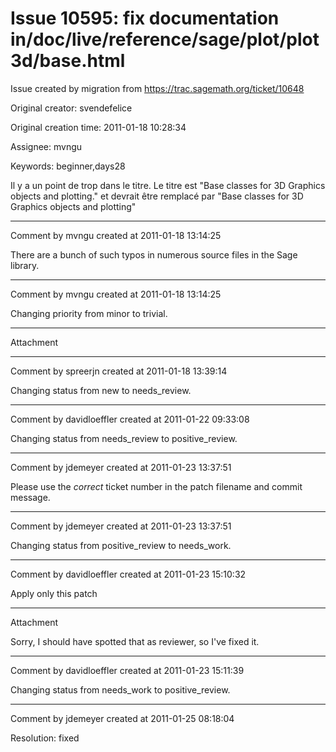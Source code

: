 # Issue 10595: fix documentation in/doc/live/reference/sage/plot/plot3d/base.html

Issue created by migration from https://trac.sagemath.org/ticket/10648

Original creator: svendefelice

Original creation time: 2011-01-18 10:28:34

Assignee: mvngu

Keywords: beginner,days28

Il y a un point de trop dans le titre.
Le titre est "Base classes for 3D Graphics objects and plotting."
et devrait être remplacé par "Base classes for 3D Graphics objects and plotting"


---

Comment by mvngu created at 2011-01-18 13:14:25

There are a bunch of such typos in numerous source files in the Sage library.


---

Comment by mvngu created at 2011-01-18 13:14:25

Changing priority from minor to trivial.


---

Attachment


---

Comment by spreerjn created at 2011-01-18 13:39:14

Changing status from new to needs_review.


---

Comment by davidloeffler created at 2011-01-22 09:33:08

Changing status from needs_review to positive_review.


---

Comment by jdemeyer created at 2011-01-23 13:37:51

Please use the *correct* ticket number in the patch filename and commit message.


---

Comment by jdemeyer created at 2011-01-23 13:37:51

Changing status from positive_review to needs_work.


---

Comment by davidloeffler created at 2011-01-23 15:10:32

Apply only this patch


---

Attachment

Sorry, I should have spotted that as reviewer, so I've fixed it.


---

Comment by davidloeffler created at 2011-01-23 15:11:39

Changing status from needs_work to positive_review.


---

Comment by jdemeyer created at 2011-01-25 08:18:04

Resolution: fixed
